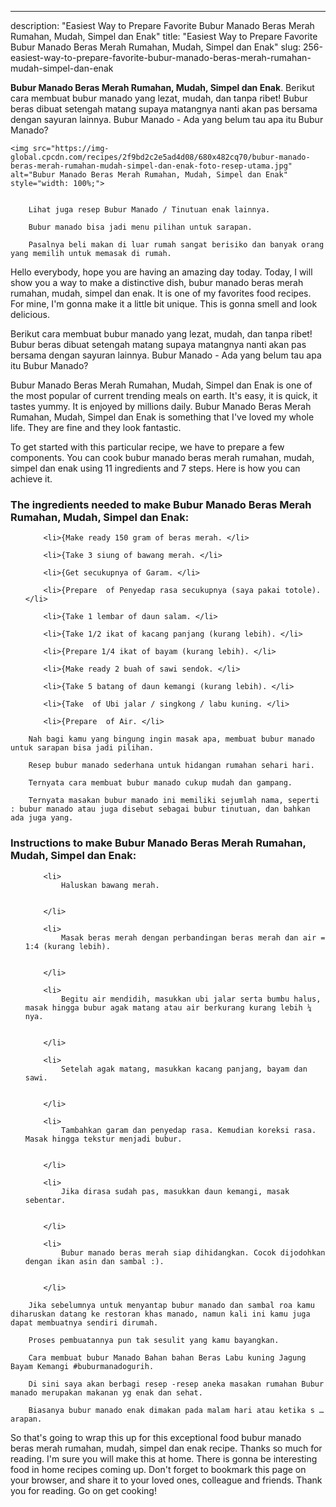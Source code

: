 ---
description: "Easiest Way to Prepare Favorite Bubur Manado Beras Merah Rumahan, Mudah, Simpel dan Enak"
title: "Easiest Way to Prepare Favorite Bubur Manado Beras Merah Rumahan, Mudah, Simpel dan Enak"
slug: 256-easiest-way-to-prepare-favorite-bubur-manado-beras-merah-rumahan-mudah-simpel-dan-enak

<p>
	<strong>Bubur Manado Beras Merah Rumahan, Mudah, Simpel dan Enak</strong>. 
	Berikut cara membuat bubur manado yang lezat, mudah, dan tanpa ribet! Bubur beras dibuat setengah matang supaya matangnya nanti akan pas bersama dengan sayuran lainnya. Bubur Manado - Ada yang belum tau apa itu Bubur Manado?
</p>
<p>
	
	<img src="https://img-global.cpcdn.com/recipes/2f9bd2c2e5ad4d08/680x482cq70/bubur-manado-beras-merah-rumahan-mudah-simpel-dan-enak-foto-resep-utama.jpg" alt="Bubur Manado Beras Merah Rumahan, Mudah, Simpel dan Enak" style="width: 100%;">
	
	
		Lihat juga resep Bubur Manado / Tinutuan enak lainnya.
	
		Bubur manado bisa jadi menu pilihan untuk sarapan.
	
		Pasalnya beli makan di luar rumah sangat berisiko dan banyak orang yang memilih untuk memasak di rumah.
	
</p>
<p>
	Hello everybody, hope you are having an amazing day today. Today, I will show you a way to make a distinctive dish, bubur manado beras merah rumahan, mudah, simpel dan enak. It is one of my favorites food recipes. For mine, I'm gonna make it a little bit unique. This is gonna smell and look delicious.
</p>
	
<p>
	Berikut cara membuat bubur manado yang lezat, mudah, dan tanpa ribet! Bubur beras dibuat setengah matang supaya matangnya nanti akan pas bersama dengan sayuran lainnya. Bubur Manado - Ada yang belum tau apa itu Bubur Manado?
</p>
<p>
	Bubur Manado Beras Merah Rumahan, Mudah, Simpel dan Enak is one of the most popular of current trending meals on earth. It's easy, it is quick, it tastes yummy. It is enjoyed by millions daily. Bubur Manado Beras Merah Rumahan, Mudah, Simpel dan Enak is something that I've loved my whole life. They are fine and they look fantastic.
</p>

<p>
To get started with this particular recipe, we have to prepare a few components. You can cook bubur manado beras merah rumahan, mudah, simpel dan enak using 11 ingredients and 7 steps. Here is how you can achieve it.
</p>

<h3>The ingredients needed to make Bubur Manado Beras Merah Rumahan, Mudah, Simpel dan Enak:</h3>

<ol>
	
		<li>{Make ready 150 gram of beras merah. </li>
	
		<li>{Take 3 siung of bawang merah. </li>
	
		<li>{Get secukupnya of Garam. </li>
	
		<li>{Prepare  of Penyedap rasa secukupnya (saya pakai totole). </li>
	
		<li>{Take 1 lembar of daun salam. </li>
	
		<li>{Take 1/2 ikat of kacang panjang (kurang lebih). </li>
	
		<li>{Prepare 1/4 ikat of bayam (kurang lebih). </li>
	
		<li>{Make ready 2 buah of sawi sendok. </li>
	
		<li>{Take 5 batang of daun kemangi (kurang lebih). </li>
	
		<li>{Take  of Ubi jalar / singkong / labu kuning. </li>
	
		<li>{Prepare  of Air. </li>
	
</ol>
<p>
	
		Nah bagi kamu yang bingung ingin masak apa, membuat bubur manado untuk sarapan bisa jadi pilihan.
	
		Resep bubur manado sederhana untuk hidangan rumahan sehari hari.
	
		Ternyata cara membuat bubur manado cukup mudah dan gampang.
	
		Ternyata masakan bubur manado ini memiliki sejumlah nama, seperti : bubur manado atau juga disebut sebagai bubur tinutuan, dan bahkan ada juga yang.
	
</p>

<h3>Instructions to make Bubur Manado Beras Merah Rumahan, Mudah, Simpel dan Enak:</h3>

<ol>
	
		<li>
			Haluskan bawang merah.
			
			
		</li>
	
		<li>
			Masak beras merah dengan perbandingan beras merah dan air = 1:4 (kurang lebih).
			
			
		</li>
	
		<li>
			Begitu air mendidih, masukkan ubi jalar serta bumbu halus, masak hingga bubur agak matang atau air berkurang kurang lebih ¼ nya.
			
			
		</li>
	
		<li>
			Setelah agak matang, masukkan kacang panjang, bayam dan sawi.
			
			
		</li>
	
		<li>
			Tambahkan garam dan penyedap rasa. Kemudian koreksi rasa. Masak hingga tekstur menjadi bubur.
			
			
		</li>
	
		<li>
			Jika dirasa sudah pas, masukkan daun kemangi, masak sebentar.
			
			
		</li>
	
		<li>
			Bubur manado beras merah siap dihidangkan. Cocok dijodohkan dengan ikan asin dan sambal :).
			
			
		</li>
	
</ol>

<p>
	
		Jika sebelumnya untuk menyantap bubur manado dan sambal roa kamu diharuskan datang ke restoran khas manado, namun kali ini kamu juga dapat membuatnya sendiri dirumah.
	
		Proses pembuatannya pun tak sesulit yang kamu bayangkan.
	
		Cara membuat bubur Manado Bahan bahan Beras Labu kuning Jagung Bayam Kemangi #buburmanadogurih.
	
		Di sini saya akan berbagi resep -resep aneka masakan rumahan Bubur manado merupakan makanan yg enak dan sehat.
	
		Biasanya bubur manado enak dimakan pada malam hari atau ketika s … arapan.
	
</p>

<p>
	So that's going to wrap this up for this exceptional food bubur manado beras merah rumahan, mudah, simpel dan enak recipe. Thanks so much for reading. I'm sure you will make this at home. There is gonna be interesting food in home recipes coming up. Don't forget to bookmark this page on your browser, and share it to your loved ones, colleague and friends. Thank you for reading. Go on get cooking!
</p>
